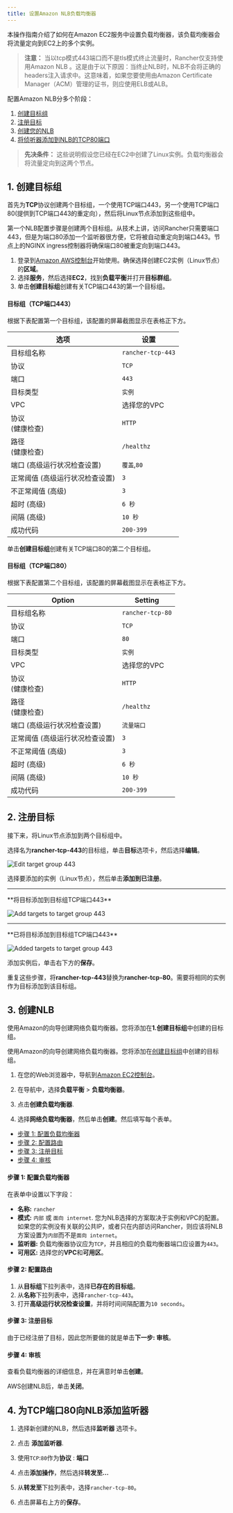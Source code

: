 ```yaml
---
title: 设置Amazon NLB负载均衡器
---
```


本操作指南介绍了如何在Amazon EC2服务中设置负载均衡器，该负载均衡器会将流量定向到EC2上的多个实例。

> **注意：** 当以tcp模式443端口而不是tls模式终止流量时，Rancher仅支持使用Amazon NLB 。这是由于以下原因：当终止NLB时，NLB不会将正确的headers注入请求中。这意味着，如果您要使用由Amazon Certificate Manager（ACM）管理的证书，则应使用ELB或ALB。

配置Amazon NLB分多个阶段：

1. [创建目标组](#1-create-target-groups)
2. [注册目标](#2-register-targets)
3. [创建您的NLB](#3-create-your-nlb)
4. [将侦听器添加到NLB的TCP80端口](#4-add-listener-to-nlb-for-tcp-port-80)

> **先决条件：** 这些说明假设您已经在EC2中创建了Linux实例。负载均衡器会将流量定向到这两个节点。

## 1. 创建目标组

首先为**TCP**协议创建两个目标组，一个使用TCP端口443，另一个使用TCP端口80(提供到TCP端口443的重定向），然后将Linux节点添加到这些组中。

第一个NLB配置步骤是创建两个目标组。从技术上讲，访问Rancher只需要端口443，但是为端口80添加一个监听器很方便，它将被自动重定向到端口443。节点上的NGINX ingress控制器将确保端口80被重定向到端口443。

1. 登录到[Amazon AWS控制台](https://console.aws.amazon.com/ec2/)开始使用。确保选择创建EC2实例（Linux节点）的**区域**。
2. 选择**服务**，然后选择**EC2**，找到**负载平衡**并打开**目标群组**。
3. 单击**创建目标组**创建有关TCP端口443的第一个目标组。

#### 目标组（TCP端口443）

根据下表配置第一个目标组，该配置的屏幕截图显示在表格正下方。

| 选项                              | 设置           |
| ----------------------------------- | ----------------- |
| 目标组名称                   | `rancher-tcp-443` |
| 协议                            | `TCP`             |
| 端口                                | `443`             |
| 目标类型                         | `实例`        |
| VPC                                 | 选择您的VPC   |
| 协议<br/>(健康检查)         | `HTTP`            |
| 路径<br/>(健康检查)             | `/healthz`        |
| 端口 (高级运行状况检查设置)        | `覆盖`,`80`   |
| 正常阈值 (高级运行状况检查设置) | `3`               |
| 不正常阈值 (高级)      | `3`               |
| 超时 (高级)                  | `6 秒`       |
| 间隔 (高级)                 | `10 秒`       |
| 成功代码                       | `200-399`         |

单击**创建目标组**创建有关TCP端口80的第二个目标组。

#### 目标组（TCP端口80）

根据下表配置第二个目标组，该配置的屏幕截图显示在表格正下方。

| Option                              | Setting          |
| ----------------------------------- | ---------------- |
| 目标组名称                   | `rancher-tcp-80` |
| 协议                            | `TCP`            |
| 端口                                | `80`             |
| 目标类型                         | `实例`       |
| VPC                                 | 选择您的VPC  |
| 协议<br/>(健康检查)         | `HTTP`           |
| 路径<br/>(健康检查)             | `/healthz`       |
| 端口 (高级运行状况检查设置)        | `流量端口`   |
| 正常阈值 (高级运行状况检查设置) | `3`              |
| 不正常阈值 (高级)      | `3`              |
| 超时 (高级)                  | `6 秒`      |
| 间隔 (高级)                 | `10 秒`      |
| 成功代码                       | `200-399`        |

## 2. 注册目标

接下来，将Linux节点添加到两个目标组中。

选择名为**rancher-tcp-443**的目标组，单击**目标**选项卡，然后选择**编辑**。

![Edit target group 443](/img/rancher/ha/nlb/edit-targetgroup-443.png)

选择要添加的实例（Linux节点），然后单击**添加到已注册**。

<hr />
**将目标添加到目标组TCP端口443**<br/>

![Add targets to target group 443](/img/rancher/ha/nlb/add-targets-targetgroup-443.png)

<hr />
**已将目标添加到目标组TCP端口443**<br/>

![Added targets to target group 443](/img/rancher/ha/nlb/added-targets-targetgroup-443.png)

添加实例后，单击右下方的**保存**。

重复这些步骤，将**rancher-tcp-443**替换为**rancher-tcp-80**。需要将相同的实例作为目标添加到该目标组。

## 3. 创建NLB

使用Amazon的向导创建网络负载均衡器。您将添加在**1.创建目标组**中创建的目标组。

使用Amazon的向导创建网络负载均衡器。您将添加在[创建目标组](#create-target-groups)中创建的目标组。

1. 在您的Web浏览器中，导航到[Amazon EC2控制台](https://console.aws.amazon.com/ec2/)。

2. 在导航中，选择**负载平衡** > **负载均衡器**。

3. 点击**创建负载均衡器**.

4. 选择**网络负载均衡器**，然后单击**创建**。然后填写每个表单。

- [步骤 1: 配置负载均衡器](#step-1-configure-load-balancer)
- [步骤 2: 配置路由](#step-2-configure-routing)
- [步骤 3: 注册目标](#step-3-register-targets)
- [步骤 4: 审核](#step-4-review)

#### 步骤 1: 配置负载均衡器

在表单中设置以下字段：

- **名称:** `rancher`
- **模式:** `内部` 或 `面向 internet`. 您为NLB选择的方案取决于实例和VPC的配置。如果您的实例没有关联的公共IP，或者只在内部访问Rancher，则应该将NLB方案设置为`内部`而不是`面向 internet`。
- **监听器:** 负载均衡器协议应为`TCP`，并且相应的负载均衡器端口应设置为`443`。
- **可用区:** 选择您的**VPC**和**可用区**。

#### 步骤 2: 配置路由

1. 从**目标组**下拉列表中，选择**已存在的目标组**。
2. 从**名称**下拉列表中，选择`rancher-tcp-443`。
3. 打开**高级运行状况检查设置**，并将时间间隔配置为`10 seconds`。

#### 步骤 3: 注册目标

由于已经注册了目标，因此您所要做的就是单击**下一步: 审核**。

#### 步骤 4: 审核

查看负载均衡器的详细信息，并在满意时单击**创建**。

AWS创建NLB后，单击**关闭**。

## 4. 为TCP端口80向NLB添加监听器

1. 选择新创建的NLB，然后选择**监听器** 选项卡。

2. 点击 **添加监听器**.

3. 使用`TCP`:`80`作为**协议** : **端口**

4. 点击**添加操作**，然后选择**转发至...**

5. 从**转发至**下拉列表中，选择`rancher-tcp-80`。

6. 点击屏幕右上方的**保存**。